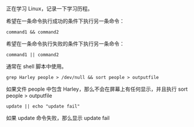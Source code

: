 正在学习 Linux，记录一下学习历程。

希望在一条命令执行成功的条件下执行另一条命令：

```
command1 && command2
```

希望在一条命令执行失败的条件下执行另一条命令：

```
command1 || command2
```

通常在 shell 脚本中使用。

```
grep Harley people > /dev/null && sort people > outputfile
```

如果文件 people 中包含 Harley，那么不会在屏幕上有任何显示，并且执行 sort people > outputfile

```
update || echo "update fail"
```

如果 update 命令失败，那么显示 update fail
